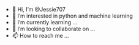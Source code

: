 - 👋 Hi, I’m @Jessie707
- 👀 I’m interested in python and machine learning
- 🌱 I’m currently learning ...
- 💞️ I’m looking to collaborate on ...
- 📫 How to reach me ...

<!---
Jessie707/Jessie707 is a ✨ special ✨ repository because its `README.md` (this file) appears on your GitHub profile.
You can click the Preview link to take a look at your changes.
--->
